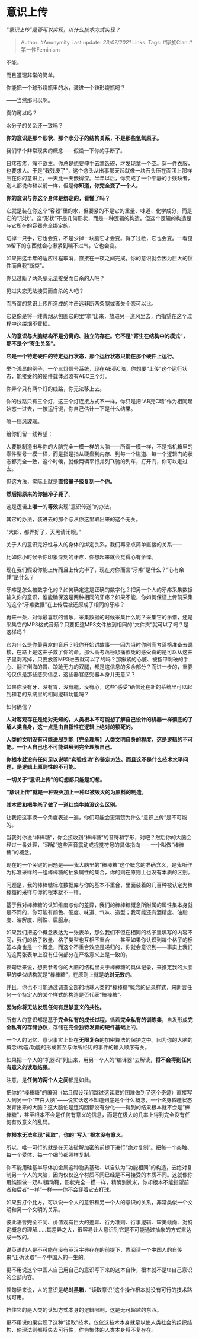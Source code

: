 # 意识上传
*“意识上传”是否可以实现，以什么技术方式实现？*

> Author: #Anonymity
Last update: *23/07/2021* 
Links:
Tags:    #家族Clan #第一性Feminism



不能。

而且道理非常的简单。

你能把一个球形烧瓶里的水，装进一个锥形烧瓶吗？

——当然那可以啊。

真的可以吗？

水分子的关系还一致吗？

**你的意识是那个形状、那个水分子的结构关系，不是那些氢氧原子。**

我们举个非常现实的概念——假设一下你的手断了。

日疼夜疼，痛不欲生。你总是想要伸手去拿饭碗，才发现拿一个空。穿一件衣服，也要求人。于是“我残废了”，这个念头从出事那天起就像一块石头压在面团上那样压在你的意识上，一天比一天嵌得深。半年以后，你变成了一个平静的手残缺者，别人都说你和以前一样，但是**你知道，你完全变了一个人**。

**你的意识与你这个身体是绑定的，看懂了吗？**

它就是装在你这个“容器”里的水，但要紧的不是它的重量、味道、化学成分，而是它的“形状”。这“形状”不是几何形状，而是一种逻辑的构造。但这个逻辑的构造是与它所在的容器完全绑定的。

切掉一只手，它也会变，不是少掉一块脑它才会变。得了过敏，它也会变。一看见ta留下的东西就会心揪紧到喘不过气，它也会变。

如果把这半年的适应过程取消，直接在一夜之间完成，你的意识就会因为巨大的惯性而自我“断裂”。

你见过断了两条腿无法接受而自杀的人吧？

见过失恋无法接受而自杀的人吧？

而所谓的意识上传所造成的冲击远非断两条腿或者失个恋可以比。

它更像是将一缕青烟从包围它的里“拿”出来，放进另一道风里去，而指望在这个过程中这缕烟不受损。

**人的意识与大脑结构不是分离的、独立的存在。它不是“寄生在结构中的模式”，那不是个“寄生关系”。**

**它是一个特定硬件的特定运行状态，那个运行状态只能在那个硬件上运行。**

举个浅显的例子，一个三灯信号系统，现在AB亮C暗，你想要“上传”这个运行状态，能接受的的硬件载体必须有ABC三个灯。

你弄个只有两个灯的线路，你无法移上去。

你的线路只有三个灯，这三个灯连接方式不一样，你只是把“AB亮C暗”作为相同起始态一过去，一按运行键，你自己估计一下是什么结果。

喷一挡风玻璃。

  


给你们留一线希望：

人要能制造出与你的大脑完全一模一样的大脑——所谓一模一样，不是指机箱里的零件型号一模一样，而是指是指从硬盘到内存、到每一个磁道、每一个逻辑门的状态都完全一致，这个时候，就像两辆平行并列飞驰的列车，打开门，你可以走过去。

但这方法，实际上就是**直接量子级复刻一个你。**

**然后把原来的你抽冷子毙了**。

这是逻辑上**唯一**的**等效**实现“意识传送”的办法。

其它的办法，装进去的那个与从你这里取出来的这个无关。

  


“大郎，都弄好了，天黑请闭眼。”

  


关于人的意识完好性与人的身体的绑定关系，我们再来点简单直接的关系——

比如你小时候令你印象深刻的牙疼，你想起来就会觉得心有余悸。

现在我们假设你能上传而且上传完毕了，现在对你而言“牙疼”是什么？“心有余悸”是什么？

牙疼是怎么被数字化的？如何确定这是正确的数字化？把另一个人的牙疼采集数据输入你的意识，谁能确保这是两种相同的牙疼？如果不能，你如何保证上传前采集的这个“牙疼数据”在上传后被还原成了相同的牙疼？

再来一条，对你最喜欢的音乐，采集数据的时候采集什么呢？采集它的乐谱，还是采集它的MP3格式音频？只要把这MP3文件放到相同的“文件夹”就可以了吗？是这样吗？

它为什么是你最喜欢的音乐？哦你开始讲故事——因为当时你刚高考落榜准备去跳楼，在路上是这曲子救了你的命。那么高考落榜悲痛欲死的感受真的是可以从这曲子里剥离掉，只要放首MP3进去就可以了的吗？那揪紧的心脏、被指甲刺破的手心、翻江倒海的胃、踉跄无力的双腿，都是这信息的多余部分？而进一步的，重要的仅仅是那些感受信息，这些器官感受器本身并无意义？

如果你没有牙，没有胃，没有腿，没有心，这些“感受”确信还在新的系统里可以起到和老的系统里的相同逻辑功能吗？

如何确信？

**人对客观存在是绝对无知的。人类根本不可能想了解自己设计的机器一样彻底的了解人类自身，这一点是由自指性在逻辑上绝对的锁死的。**

**人类的文明没有可能进展到能【完全理解】人类文明自身的程度，这是逻辑的不可能。一个人自己也不可能进展到完全理解自己。**

**你根本就没有任何足以说明“实验成功”的鉴定方法。而且这不是什么技术水平问题，是逻辑上原则性的不可能。**

**一切关于“意识上传”的幻想都只能是幻想。**

**“意识上传”就是一种毁灭加上一种以被毁灭的为原料的制造。**

**其本质和把牛杀了做了一道红烧牛腩没这么区别。**

让我把这事换一个角度表述一遍，你们可能会更清楚为什么“意识上传”是不可能的。

当我对你说“棒棒糖”，你会接收到“棒棒糖”的音符和字形，对吧？然后你的大脑会经过一番处理，“理解”这些声音震动或视觉符号的具体指向——一个叫做“棒棒糖”的概念。

现在的一个关键的问题是——我大脑里的“棒棒糖”这个概念的准确含义，是我所作为标准采样的一组棒棒糖的抽象属性的集合，你的则在原则上也没有本质的区别。

问题是，我的棒棒糖标准数据库与你的基本不重合，里面装着的几百种被认定为棒棒糖的采样与你的根本就不一样。

基于我对棒棒糖的认知维度与你的差异，我们的棒棒糖概念所附属的属性集本身就是不同的，你可能有颜色、硬度、味道、气味、造型；我可能还有酒精度、油脂度、溶解度、刚性、屈服点。

如果我们把这个概念表达为一张表单，那么我们不但在相同的格子里填写的内容不同，我们的格子数量、格子类型也互相不重合——甚至如果你认识到每个格子的标签本身也是一个概念，而这个不重合效应是递归的，你就会意识到——事实上我们的这两张表单上没有任何部分在严格意义上是一致的。

换句话来说，想要参考你的大脑的结构里关于棒棒糖的具体记录，来推定我的大脑里的类似结构就是“棒棒糖”，在原则上就是**绝对无效**的。

并且，你也不可能通过调查全部的地球人类的“棒棒糖”概念的记录样式，来断言任何一个特定人的某个样式的构造是否代表“棒棒糖”。

**因为你将无法发现任何有足够意义的共性。**

所有人的意识都是基于**完全私有的成长过程**，循着**完全私有的训练集**，自发形成**完全私有的存储协议**，存储在**完全独特发育的硬件基础**上的。

一个人的记忆、意识事实上处在**无限复杂**的加密算法的保护之中。因为你的大脑的概念/构造/功能的形成甚至与你所经历的事件的输入顺序有关。

如果把一个人的“机器码”列出来，用另一个人的“编译器“去解读，**将不会得到任何有意义的读取结果**。

注意，是**任何的两个人之间**都是如此。

把你的“棒棒糖”的编码（姑且假设我们跳过这读取的困难做到了这个奇迹）直接写入到另一个“空白大脑”——说实话这不知道到底是个什么概念，一个终身昏睡状态发育出来的大脑？这大脑怕是连沟回都没有分化——得到的结果根本就不会是“棒棒糖”，甚至根本不会是任何有意义的信息，而是在极大的几率上得到完全没有任何有效意义的乱码。

**你根本无法实现“读取”，你的“写入”根本没有意义。**

所以，唯一可行的就是在无法破解加密的前提下进行“绝对复制”。把每一个突触、每一个受体、每一个细节都照样复制。

你不能用硅基半导体加金属这种物质基础、以自认为“功能相同”的构造，去绝对复制另一个人的大脑，因为仅仅这个材质不同已经是不可接受的本质不同。这就像你用纯铜做一双AJ运动鞋，形状完全一模一样，精确到微米，你却根本不能指望前者和后者“一样”一样——你不会穿着它去打球。

如果要打个比方，可以说一个人的意识和另一个人的意识的关系，非常类似一个文明和另一个文明的关系。

彼此语言完全不同、价值观有巨大的差异、行为准则、行事逻辑、审美倾向、对特定概念的理解……其差异之大，很容易让人意识到它是不可能通过抽象的方式来达成一致的。

说英语的人是不可能在没有英汉字典存在的前提下，靠阅读一个中国人的自传来“正确读取”一个中国人的一生的。

更不用说这个中国人自己用自己的意识写下来的这本自传，根本就不是ta自己意识的全部内容。

换句话来说，人的意识是**绝对黑箱**，“读取意识”这个操作根本就没有可行的技术路线可用。

挡住它的是人类的认知方式本身的逻辑限制，这是无可超越的东西。

更不用说如果实现了这种“读取”技术，仅仅这技术本身就足以使人类社会的组织结构、伦理法则都将失去可行性，作为集体的人类本身将不复存在。



